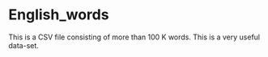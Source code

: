 # English_words
This is a CSV file consisting of more than 100 K words. This is a very useful data-set.
